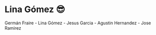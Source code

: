 # Lina Gómez :sunglasses:

Germán Fraire - Lina Gómez - Jesus Garcia - Agustin Hernandez - Jose Ramirez
